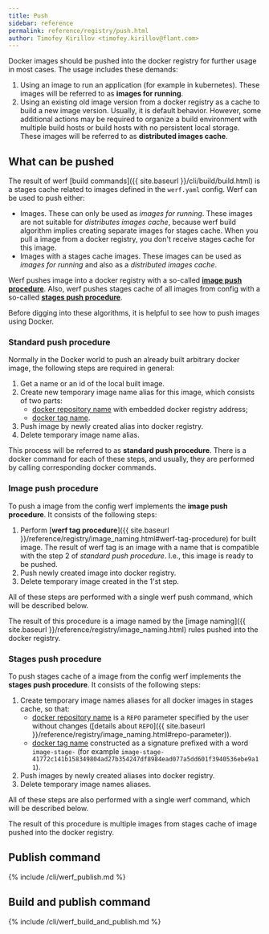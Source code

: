 ```yaml
---
title: Push
sidebar: reference
permalink: reference/registry/push.html
author: Timofey Kirillov <timofey.kirillov@flant.com>
---
```


Docker images should be pushed into the docker registry for further usage in most cases. The usage includes these demands:

1. Using an image to run an application (for example in kubernetes). These images will be referred to as **images for running**.
2. Using an existing old image version from a docker registry as a cache to build a new image version. Usually, it is default behavior. However, some additional actions may be required to organize a build environment with multiple build hosts or build hosts with no persistent local storage. These images will be referred to as **distributed images cache**.

## What can be pushed

The result of werf [build commands]({{ site.baseurl }}/cli/build/build.html) is a stages cache related to images defined in the `werf.yaml` config. Werf can be used to push either:

* Images. These can only be used as _images for running_. These images are not suitable for _distributes images cache_, because werf build algorithm implies creating separate images for stages cache. When you pull a image from a docker registry, you don't receive stages cache for this image.
* Images with a stages cache images. These images can be used as _images for running_ and also as a _distributed images cache_.

Werf pushes image into a docker registry with a so-called [**image push procedure**](#image-push-procedure). Also, werf pushes stages cache of all images from config with a so-called [**stages push procedure**](#stages-push-procedure).

Before digging into these algorithms, it is helpful to see how to push images using Docker.

### Standard push procedure

Normally in the Docker world to push an already built arbitrary docker image, the following steps are required in general:

 1. Get a name or an id of the local built image.
 2. Create new temporary image name alias for this image, which consists of two parts:
     - [docker repository name](https://docs.docker.com/glossary/?term=repository) with embedded docker registry address;
     - [docker tag name](https://docs.docker.com/glossary/?term=tag).
 3. Push image by newly created alias into docker registry.
 4. Delete temporary image name alias.

This process will be referred to as **standard push procedure**. There is a docker command for each of these steps, and usually, they are performed by calling corresponding docker commands.

### Image push procedure

To push a image from the config werf implements the **image push procedure**. It consists of the following steps:

1. Perform [**werf tag procedure**]({{ site.baseurl }}/reference/registry/image_naming.html#werf-tag-procedure) for built image. The result of werf tag is an image with a name that is compatible with the step 2 of _standard push procedure_. I.e., this image is ready to be pushed.
2. Push newly created image into docker registry.
3. Delete temporary image created in the 1'st step.

All of these steps are performed with a single werf push command, which will be described below.

The result of this procedure is a image named by the [image naming]({{ site.baseurl }}/reference/registry/image_naming.html) rules pushed into the docker registry.

### Stages push procedure

To push stages cache of a image from the config werf implements the **stages push procedure**. It consists of the following steps:

 1. Create temporary image names aliases for all docker images in stages cache, so that:
     - [docker repository name](https://docs.docker.com/glossary/?term=repository) is a `REPO` parameter specified by the user without changes ([details about `REPO`]({{ site.baseurl }}/reference/registry/image_naming.html#repo-parameter)).
     - [docker tag name](https://docs.docker.com/glossary/?term=tag) constructed as a signature prefixed with a word `image-stage-` (for example `image-stage-41772c141b158349804ad27b354247df8984ead077a5dd601f3940536ebe9a11`).
 2. Push images by newly created aliases into docker registry.
 3. Delete temporary image names aliases.

All of these steps are also performed with a single werf command, which will be described below.

The result of this procedure is multiple images from stages cache of image pushed into the docker registry.

## Publish command

{% include /cli/werf_publish.md %}

## Build and publish command

{% include /cli/werf_build_and_publish.md %}
